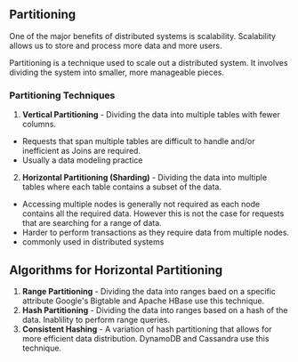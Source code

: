 ## Partitioning

One of the major benefits of distributed systems is scalability. Scalability allows us to store and process more data and more users.

Partitioning is a technique used to scale out a distributed system. It involves dividing the system into smaller, more manageable pieces.

### Partitioning Techniques

1. **Vertical Partitioning** - Dividing the data into multiple tables with fewer columns.
- Requests that span multiple tables are difficult to handle and/or inefficient as Joins are required.
- Usually a data modeling practice

2. **Horizontal Partitioning (Sharding)** - Dividing the data into multiple tables where each table contains a subset of the data.
- Accessing multiple nodes is generally not required as each node contains all the required data. However this is not the case for requests that are searching for a range of data.
- Harder to perform transactions as they require data from multiple nodes.
- commonly used in distributed systems


## Algorithms for Horizontal Partitioning

1. **Range Partitioning** - Dividing the data into ranges baed on a specific attribute
Google's Bigtable and Apache HBase use this technique.
2. **Hash Partitioning** - Dividing the data into ranges based on a hash of the data.
Inablility to perform range queries.
3. **Consistent Hashing** - A variation of hash partitioning that allows for more efficient data distribution.
DynamoDB and Cassandra use this technique.
